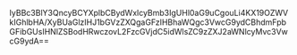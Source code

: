 IyBBc3BlY3QncyBCYXplbCBydWxlcyBmb3IgUHl0aG9uCgouLi4KX19OZWVkIGhlbHA/XyBUaGlzIHJ1bGVzZXQgaGFzIHBhaWQgc3VwcG9ydCBhdmFpbGFibGUsIHNlZSBodHRwczovL2FzcGVjdC5idWlsZC9zZXJ2aWNlcyMvc3VwcG9ydA==